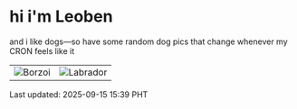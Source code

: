 # hi i'm Leoben

and i like dogs—so have some random dog pics that change whenever my CRON feels like it

|  |  |
|--------|----------|
| ![Borzoi](https://random-dog-vercel.vercel.app/api/random-borzoi?v=1757921984) | ![Labrador](https://random-dog-vercel.vercel.app/api/random-labrador?v=1757921984) |

Last updated: 2025-09-15 15:39 PHT
